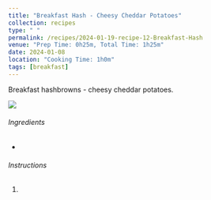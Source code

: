 ```yaml
---
title: "Breakfast Hash - Cheesy Cheddar Potatoes"
collection: recipes
type: " "
permalink: /recipes/2024-01-19-recipe-12-Breakfast-Hash
venue: "Prep Time: 0h25m, Total Time: 1h25m"
date: 2024-01-08
location: "Cooking Time: 1h0m"
tags: [breakfast] 
---
```


Breakfast hashbrowns - cheesy cheddar potatoes.

![](/images/)

###### Ingredients

- 


###### Instructions

1. 
